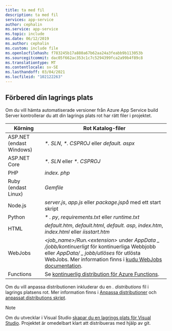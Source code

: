 ```yaml
---
title: ta med fil
description: ta med fil
services: app-service
author: cephalin
ms.service: app-service
ms.topic: include
ms.date: 06/12/2019
ms.author: cephalin
ms.custom: include file
ms.openlocfilehash: f783245b17a880a67b62aa24a3feabb9b113053b
ms.sourcegitcommit: dac05f662ac353c1c7c5294399fca2a99b4f89c8
ms.translationtype: MT
ms.contentlocale: sv-SE
ms.lasthandoff: 03/04/2021
ms.locfileid: "102122263"
---
```

## <a name="prepare-your-repository"></a>Förbered din lagrings plats

Om du vill hämta automatiserade versioner från Azure App Service build Server kontrollerar du att din lagrings plats rot har rätt filer i projektet.

| Körning | Rot Katalog-filer |
|-|-|
| ASP.NET (endast Windows) | _*. SLN_, _*. CSPROJ_ eller _default. aspx_ |
| ASP.NET Core | _*. SLN_ eller _*. CSPROJ_ |
| PHP | _index. php_ |
| Ruby (endast Linux) | _Gemfile_ |
| Node.js | _server.js_, _app.js_ eller _package.jspå_ med ett start skript |
| Python | _\* . py_, _requirements.txt_ eller _runtime.txt_ |
| HTML | _default.htm_, _default.html_, _default. asp_, _index.htm_, _index.html_ eller _iisstart.htm_ |
| WebJobs | _\<job_name>/Run.\<extension>_ under _AppData \_ /jobb/kontinuerligt_ för kontinuerliga Webbjobb eller _AppData/ \_ jobb/utlöses_ för utlösta WebJobs. Mer information finns i [kudu WebJobs documentation](https://github.com/projectkudu/kudu/wiki/WebJobs). |
| Functions | Se [kontinuerlig distribution för Azure Functions](../articles/azure-functions/functions-continuous-deployment.md#requirements-for-continuous-deployment). |

Om du vill anpassa distributionen inkluderar du en *. distributions* fil i lagrings platsens rot. Mer information finns i [Anpassa distributioner](https://github.com/projectkudu/kudu/wiki/Customizing-deployments) och [anpassat distributions skript](https://github.com/projectkudu/kudu/wiki/Custom-Deployment-Script).

> [!NOTE]
> Om du utvecklar i Visual Studio [skapar du en lagrings plats för Visual Studio](/azure/devops/repos/git/creatingrepo?view=vsts&tabs=visual-studio&preserve-view=true). Projektet är omedelbart klart att distribueras med hjälp av git.
>

